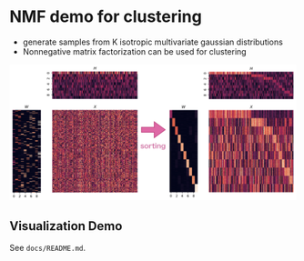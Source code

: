 NMF demo for clustering
===

- generate samples from K isotropic multivariate gaussian distributions
- Nonnegative matrix factorization can be used for clustering

![result](https://github.com/vwrs/nmf-clustering/blob/img/nmf-clustering.png)

## Visualization Demo
See `docs/README.md`.
